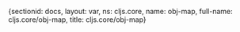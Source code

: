 {sectionid: docs, layout: var, ns: cljs.core, name: obj-map, full-name: cljs.core/obj-map,
  title: cljs.core/obj-map}
